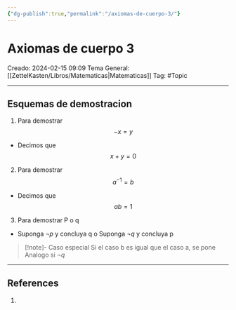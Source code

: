 ```yaml
---
{"dg-publish":true,"permalink":"/axiomas-de-cuerpo-3/"}
---
```



# Axiomas de cuerpo 3
Creado: 2024-02-15 09:09
Tema General: [[ZettelKasten/Libros/Matematicas\|Matematicas]]
Tag: #Topic 


___
## Esquemas de demostracion

1. Para demostrar $$
 -x =y
$$
- Decimos que $$
x + y = 0
$$
 2. Para demostrar $$
 a^{-1} = b
$$
 - Decimos que $$
ab = 1 
$$
3. Para demostrar P o q
 - Suponga $\neg p$ y concluya q o Suponga $\neg q$ y concluya p
>[!note]- Caso especial
>Si el caso b es igual que el caso a, se pone Analogo si $\neg q$

 ___
## References
1.